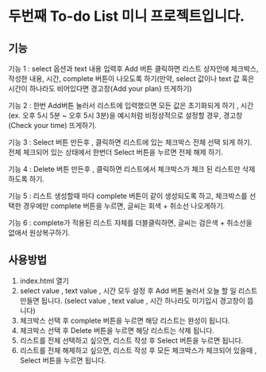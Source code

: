 # 두번째 To-do List 미니 프로젝트입니다.

## 기능
기능 1 : select 옵션과 text 내용 입력후 Add 버튼 클릭하면 리스트 상자안에 체크박스, 작성한 내용, 시간, complete 버튼이 나오도록 하기(만약, select 값이나 text 값 혹은 시간이 하나라도 비어있다면 경고창{Add your plan} 뜨게하기)

기능 2 : 한번 Add버튼 눌러서 리스트에 입력했으면 모든 값은 초기화되게 하기 , 시간(ex. 오후 5시 5분 ~ 오후 5시 3분)을 예시처럼 비정상적으로 설정할 경우, 경고창(Check your time) 뜨게하기.

기능 3 : Select 버튼 만든후 , 클릭하면 리스트에 있는 체크박스 전체 선택 되게 하기. 전체 체크되어 있는 상태에서 한번더 Select 버튼을 누르면 전체 해제 하기.

기능 4 : Delete 버튼 만든후 , 클릭하면 리스트에서 체크박스가 체크 된 리스트만 삭제하도록 하기.

기능 5 : 리스트 생성할때 마다 complete 버튼이 같이 생성되도록 하고, 체크박스를 선택한 경우에만 complete 버튼을 누르면, 글씨는 회색 + 취소선 나오게하기.

기능 6 : complete가 적용된 리스트 자체를 더블클릭하면, 글씨는 검은색 + 취소선을 없애서 원상복구하기.

## 사용방법
1. index.html 열기
2. select value , text value , 시간 모두 설정 후 Add 버튼 눌러서 오늘 할 일 리스트 만들면 됩니다. (select value , text value , 시간 하나라도 미기입시 경고창이 뜹니다)
3. 체크박스 선택 후 complete 버튼을 누르면 해당 리스트는 완성이 됩니다.
4. 체크박스 선택 후 Delete 버튼을 누르면 해당 리스트는 삭제 됩니다.
5. 리스트를 전체 선택하고 싶으면, 리스트 작성 후 Select 버튼을 누르면 됩니다.
6. 리스트를 전체 해제하고 싶으면, 리스트 작성 후 모든 체크박스가 체크되어 있을때 , Select 버튼을 누르면 됩니다.
